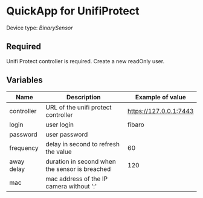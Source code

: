 # QuickApp for UnifiProtect

Device type: *BinarySensor*


## Required

Unifi Protect controller is required.
Create a new readOnly user.


## Variables

| Name          | Description   | Example of value |
| ------------- | ------------- |------------------|
| controller    | URL of the unifi protect controller   | https://127.0.0.1:7443 |
| login  | user login  | fibaro |
| password  | user password  | |
| frequency  | delay in second to refresh the value  | 60 |
| away delay  | duration in second when the sensor is breached  | 120 |
| mac  | mac address of the IP camera without ':'  |  |


